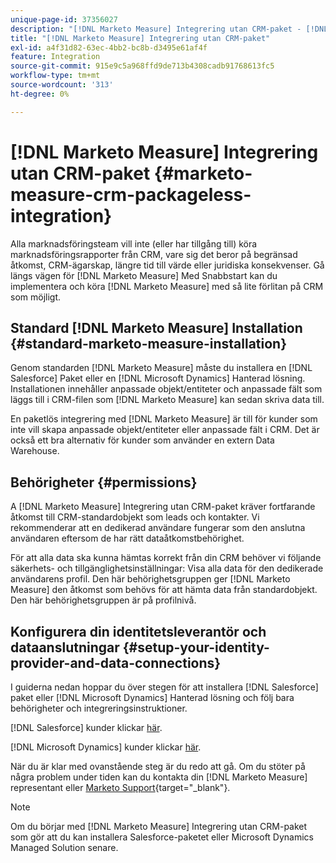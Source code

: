 ```yaml
---
unique-page-id: 37356027
description: "[!DNL Marketo Measure] Integrering utan CRM-paket - [!DNL Marketo Measure]"
title: "[!DNL Marketo Measure] Integrering utan CRM-paket"
exl-id: a4f31d82-63ec-4bb2-bc8b-d3495e61af4f
feature: Integration
source-git-commit: 915e9c5a968ffd9de713b4308cadb91768613fc5
workflow-type: tm+mt
source-wordcount: '313'
ht-degree: 0%

---
```


# [!DNL Marketo Measure] Integrering utan CRM-paket {#marketo-measure-crm-packageless-integration}

Alla marknadsföringsteam vill inte (eller har tillgång till) köra marknadsföringsrapporter från CRM, vare sig det beror på begränsad åtkomst, CRM-ägarskap, längre tid till värde eller juridiska konsekvenser. Gå längs vägen för [!DNL Marketo Measure] Med Snabbstart kan du implementera och köra [!DNL Marketo Measure] med så lite förlitan på CRM som möjligt.

## Standard [!DNL Marketo Measure] Installation {#standard-marketo-measure-installation}

Genom standarden [!DNL Marketo Measure] måste du installera en [!DNL Salesforce] Paket eller en [!DNL Microsoft Dynamics] Hanterad lösning. Installationen innehåller anpassade objekt/entiteter och anpassade fält som läggs till i CRM-filen som [!DNL Marketo Measure] kan sedan skriva data till.

En paketlös integrering med [!DNL Marketo Measure] är till för kunder som inte vill skapa anpassade objekt/entiteter eller anpassade fält i CRM. Det är också ett bra alternativ för kunder som använder en extern Data Warehouse.

## Behörigheter {#permissions}

A [!DNL Marketo Measure] Integrering utan CRM-paket kräver fortfarande åtkomst till CRM-standardobjekt som leads och kontakter. Vi rekommenderar att en dedikerad användare fungerar som den anslutna användaren eftersom de har rätt dataåtkomstbehörighet.

För att alla data ska kunna hämtas korrekt från din CRM behöver vi följande säkerhets- och tillgänglighetsinställningar: Visa alla data för den dedikerade användarens profil. Den här behörighetsgruppen ger [!DNL Marketo Measure] den åtkomst som behövs för att hämta data från standardobjekt. Den här behörighetsgruppen är på profilnivå.

## Konfigurera din identitetsleverantör och dataanslutningar {#setup-your-identity-provider-and-data-connections}

I guiderna nedan hoppar du över stegen för att installera [!DNL Salesforce] paket eller [!DNL Microsoft Dynamics] Hanterad lösning och följ bara behörigheter och integreringsinstruktioner.

[!DNL Salesforce] kunder klickar [här](/help/configuration-and-setup/marketo-measure-and-salesforce/marketo-measure-salesforce-package-installation-and-set-up.md).

[!DNL Microsoft Dynamics] kunder klickar [här](/help/marketo-measure-and-dynamics/getting-started-with-marketo-measure-and-dynamics/microsoft-dynamics-crm-installation-guide.md).

När du är klar med ovanstående steg är du redo att gå. Om du stöter på några problem under tiden kan du kontakta din [!DNL Marketo Measure] representant eller [Marketo Support](https://nation.marketo.com/t5/support/ct-p/Support){target="_blank"}.

>[!NOTE]
>
>Om du börjar med [!DNL Marketo Measure] Integrering utan CRM-paket som gör att du kan installera Salesforce-paketet eller Microsoft Dynamics Managed Solution senare.
